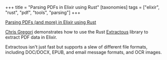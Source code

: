 +++
title = "Parsing PDFs in Elixir using Rust"
[taxonomies]
tags = ["elixir", "rust", "pdf", "tools", "parsing"]
+++

[Parsing PDFs (and more) in Elixir using Rust](https://www.chriis.dev/opinion/parsing-pdfs-in-elixir-using-rust)

[Chris Gregori](https://www.chriis.dev) demonstrates how to use the Rust [Extractous](https://github.com/yobix-ai/extractous) library to extract PDF data in Elixir.

Extractous isn't just fast but supports a slew of different file formats, including DOC/DOCX, EPUB, and email message formats,  and OCR images.
